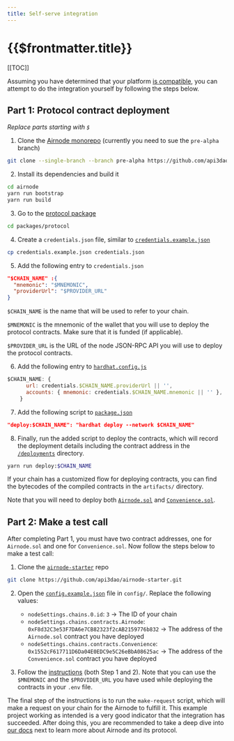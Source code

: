 ```yaml
---
title: Self-serve integration
---
```


# {{$frontmatter.title}}

[[TOC]]

Assuming you have determined that your platform [is compatible](/smart-contract-platform-guides/is-my-platform-compatible.md), you can attempt to do the integration yourself by following the steps below.

## Part 1: Protocol contract deployment

*Replace parts starting with `$`*

1. Clone the [Airnode monorepo](https://github.com/api3dao/airnode) (currently you need to sue the `pre-alpha` branch)

```sh
git clone --single-branch --branch pre-alpha https://github.com/api3dao/airnode.git
```

2. Install its dependencies and build it

```sh
cd airnode
yarn run bootstrap
yarn run build
```

3. Go to the [protocol package](https://github.com/api3dao/airnode/tree/master/packages/protocol)

```sh
cd packages/protocol
```

4. Create a `credentials.json` file, similar to [`credentials.example.json`](https://github.com/api3dao/airnode/blob/master/packages/protocol/credentials.example.json)

```sh
cp credentials.example.json credentials.json
```

5. Add the following entry to `credentials.json`

```json
"$CHAIN_NAME" :{
  "mnemonic": "$MNEMONIC",
  "providerUrl": "$PROVIDER_URL"
}
```

`$CHAIN_NAME` is the name that will be used to refer to your chain.

`$MNEMONIC` is the mnemonic of the wallet that you will use to deploy the protocol contracts.
Make sure that it is funded (if applicable).

`$PROVIDER_URL` is the URL of the node JSON-RPC API you will use to deploy the protocol contracts.

6. Add the following entry to [`hardhat.config.js`](https://github.com/api3dao/airnode/blob/master/packages/protocol/hardhat.config.js)

```js
$CHAIN_NAME: {
      url: credentials.$CHAIN_NAME.providerUrl || '',
      accounts: { mnemonic: credentials.$CHAIN_NAME.mnemonic || '' },
    }
```

7. Add the following script to [`package.json`](https://github.com/api3dao/airnode/blob/master/packages/protocol/package.json)

```json
"deploy:$CHAIN_NAME": "hardhat deploy --network $CHAIN_NAME"
```

8. Finally, run the added script to deploy the contracts, which will record the deployment details including the contract address in the [`/deployments`](https://github.com/api3dao/airnode/tree/master/packages/protocol/deployments) directory.

```sh
yarn run deploy:$CHAIN_NAME
```

If your chain has a customized flow for deploying contracts, you can find the bytecodes of the compiled contracts in the `artifacts/` directory.

Note that you will need to deploy both [`Airnode.sol`](/request-response-protocol/general-structure.md#airnodesol) and [`Convenience.sol`](/request-response-protocol/general-structure.md#conveniencesol).

## Part 2: Make a test call

After completing Part 1, you must have two contract addresses, one for `Airnode.sol` and one for `Convenience.sol`.
Now follow the steps below to make a test call:

1. Clone the [`airnode-starter`](https://github.com/api3dao/airnode-starter) repo

```sh
git clone https://github.com/api3dao/airnode-starter.git
```

2. Open the [`config.example.json`](https://github.com/api3dao/airnode-starter/blob/main/config/config.example.json) file in `config/`.
Replace the following values:

    - `nodeSettings.chains.0.id`: `3` -> The ID of your chain
    - `nodeSettings.chains.contracts.Airnode`: `0xF8d32C3e53F7DA6e7CB82323f2cAB2159776b832` -> The address of the `Airnode.sol` contract you have deployed
    - `nodeSettings.chains.contracts.Convenience`: `0x1552cF617711D6Da04E0EDC9e5C26eBbA08625ac` -> The address of the `Convenience.sol` contract you have deployed

3. Follow the [instructions](https://github.com/api3dao/airnode-starter#setup) (both Step 1 and 2).
Note that you can use the `$MNEMONIC` and the `$PROVIDER_URL` you have used while deploying the contracts in your `.env` file.

The final step of the instructions is to run the `make-request` script, which will make a request on your chain for the Airnode to fulfill it.
This example project working as intended is a very good indicator that the integration has succeeded.
After doing this, you are recommended to take a deep dive into [our docs](https://github.com/api3dao/api3-docs) next to learn more about Airnode and its protocol.
